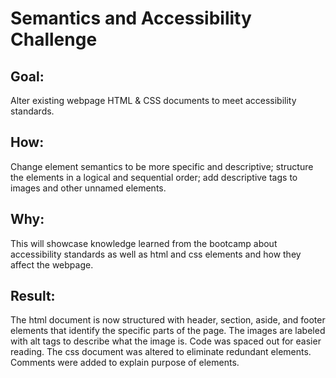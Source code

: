# Semantics and Accessibility Challenge

## Goal: 
Alter existing webpage HTML & CSS documents to meet accessibility standards.

## How: 
Change element semantics to be more specific and descriptive; structure the elements in a logical and sequential order; add descriptive tags to images and other unnamed elements.

## Why: 
This will showcase knowledge learned from the bootcamp about accessibility standards as well as html and css elements and how they affect the webpage.

## Result: 
The html document is now structured with header, section, aside, and footer elements that identify the specific parts of the page. The images are labeled with alt tags to describe what the image is. Code was spaced out for easier reading. The css document was altered to eliminate redundant elements. Comments were added to explain purpose of elements.